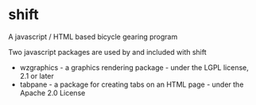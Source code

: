 # shift
A javascript / HTML based bicycle gearing program

Two javascript packages are used by and included with shift
 - wzgraphics - a graphics rendering package - under the LGPL license, 2.1 or later
 - tabpane - a package for creating tabs on an HTML page - under the Apache 2.0 License
